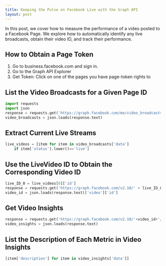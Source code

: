 ```yaml
---
title: Keeping the Pulse on Facebook Live with the Graph API
layout: post
---
```


In this post, we cover how to measure the performance of a video posted to a Facebook Page.  We explore how to automatically 
identify any live broadcasts, obtain their video ID, and track their performance.

## How to Obtain a Page Token
1. Go to business.facebook.com and sign in.
2. Go to the Graph API Explorer
3. Get Token: Click on one of the pages you have page-token rights to

## List the Video Broadcasts for a Given Page ID
```python
import requests
import json
response = requests.get('https://graph.facebook.com/me/video_broadcasts?access_token='+token)
video_broadcasts = json.loads(response.text)
```

## Extract Current Live Streams
```python
live_videos = [item for item in video_broadcasts['data'] 
    if item['status'].lower()=='live']
```

## Use the LiveVideo ID to Obtain the Corresponding Video ID
```python
live_ID_0 = live_videos[0]['id']
response = requests.get('https://graph.facebook.com/v2.10/' + live_ID_0 + '?fields=video&access_token='+token)
video_id = json.loads(response.text)['video']['id']
```

## Get Video Insights
```python
response = requests.get('https://graph.facebook.com/v2.10/'+video_id+'/video_insights?access_token='+token)
video_insights = json.loads(response.text)
```

## List the Description of Each Metric in Video Insights
```python
[item['description'] for item in video_insights['data']]
```
